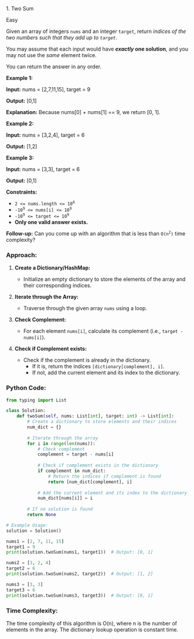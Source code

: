 1\. Two Sum

Easy

Given an array of integers `nums` and an integer `target`, return _indices of the two numbers such that they add up to `target`_.

You may assume that each input would have **_exactly_ one solution**, and you may not use the _same_ element twice.

You can return the answer in any order.

**Example 1:**

**Input:** nums = [2,7,11,15], target = 9

**Output:** [0,1]

**Explanation:** Because nums[0] + nums[1] == 9, we return [0, 1]. 

**Example 2:**

**Input:** nums = [3,2,4], target = 6

**Output:** [1,2] 

**Example 3:**

**Input:** nums = [3,3], target = 6

**Output:** [0,1] 

**Constraints:**

*   <code>2 <= nums.length <= 10<sup>4</sup></code>
*   <code>-10<sup>9</sup> <= nums[i] <= 10<sup>9</sup></code>
*   <code>-10<sup>9</sup> <= target <= 10<sup>9</sup></code>
*   **Only one valid answer exists.**

**Follow-up:** Can you come up with an algorithm that is less than <code>O(n<sup>2</sup>)</code> time complexity?

### Approach:

1. **Create a Dictionary/HashMap:**
   - Initialize an empty dictionary to store the elements of the array and their corresponding indices.

2. **Iterate through the Array:**
   - Traverse through the given array `nums` using a loop.

3. **Check Complement:**
   - For each element `nums[i]`, calculate its complement (i.e., `target - nums[i]`).

4. **Check if Complement exists:**
   - Check if the complement is already in the dictionary.
     - If it is, return the indices `[dictionary[complement], i]`.
     - If not, add the current element and its index to the dictionary.

### Python Code:

```python
from typing import List

class Solution:
    def twoSum(self, nums: List[int], target: int) -> List[int]:
        # Create a dictionary to store elements and their indices
        num_dict = {}
        
        # Iterate through the array
        for i in range(len(nums)):
            # Check complement
            complement = target - nums[i]
            
            # Check if complement exists in the dictionary
            if complement in num_dict:
                # Return the indices if complement is found
                return [num_dict[complement], i]
            
            # Add the current element and its index to the dictionary
            num_dict[nums[i]] = i
        
        # If no solution is found
        return None

# Example Usage:
solution = Solution()

nums1 = [2, 7, 11, 15]
target1 = 9
print(solution.twoSum(nums1, target1))  # Output: [0, 1]

nums2 = [3, 2, 4]
target2 = 6
print(solution.twoSum(nums2, target2))  # Output: [1, 2]

nums3 = [3, 3]
target3 = 6
print(solution.twoSum(nums3, target3))  # Output: [0, 1]
```

### Time Complexity:
The time complexity of this algorithm is O(n), where n is the number of elements in the array. The dictionary lookup operation is constant time.